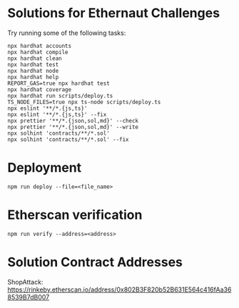 # Solutions for Ethernaut Challenges

Try running some of the following tasks:

```shell
npx hardhat accounts
npx hardhat compile
npx hardhat clean
npx hardhat test
npx hardhat node
npx hardhat help
REPORT_GAS=true npx hardhat test
npx hardhat coverage
npx hardhat run scripts/deploy.ts
TS_NODE_FILES=true npx ts-node scripts/deploy.ts
npx eslint '**/*.{js,ts}'
npx eslint '**/*.{js,ts}' --fix
npx prettier '**/*.{json,sol,md}' --check
npx prettier '**/*.{json,sol,md}' --write
npx solhint 'contracts/**/*.sol'
npx solhint 'contracts/**/*.sol' --fix
```

# Deployment

```shell
npm run deploy --file=<file_name>
```

# Etherscan verification

```shell
npm run verify --address=<address>
```

# Solution Contract Addresses

ShopAttack: https://rinkeby.etherscan.io/address/0x802B3F820b52B631E564c416fAa368539B7dB007
